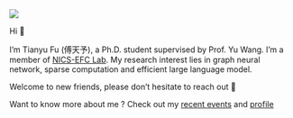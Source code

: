 <img src="https://capsule-render.vercel.app/api?type=waving&color=timeGradient&height=180&section=header&text=TianYu&fontSize=40&animation=fadeIn&fontAlignY=25&desc=Hi,%20how's%20everything&descAlignY=47" />

Hi 👋

I’m Tianyu Fu (傅天予), a Ph.D. student supervised by Prof. Yu Wang. I’m a member of [NICS-EFC Lab](http://nicsefc.ee.tsinghua.edu.cn). My research interest lies in graph neural network, sparse computation and efficient large language model.

Welcome to new friends, please don’t hesitate to reach out 🤗

Want to know more about me ? Check out my [recent events](https://fuvty.simple.ink/) and [profile](http://nicsefc.ee.tsinghua.edu.cn/people/TianyuFu) 
